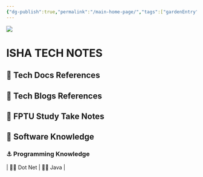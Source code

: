 ```yaml
---
{"dg-publish":true,"permalink":"/main-home-page/","tags":["gardenEntry"]}
---
```



![](https://i.pinimg.com/564x/7f/17/f0/7f17f02600103f79e9c40b10cd292720.jpg)

# ISHA TECH NOTES

## 🚢 Tech Docs References

## 🚢 Tech Blogs References

## 🚢 FPTU Study Take Notes

## 🚢 Software Knowledge
### ⚓ Programming Knowledge
| 🏴‍☠ Dot Net | 🏴‍☠️ Java |





